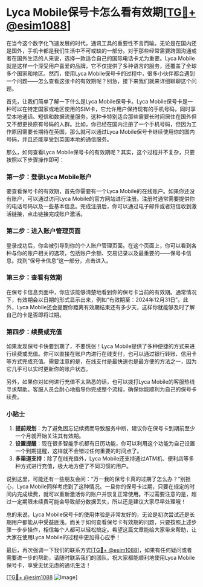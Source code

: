 # Lyca Mobile保号卡怎么看有效期[[TG💪+ @esim1088](https://t.me/s/esim1088)]

在当今这个数字化飞速发展的时代，通讯工具的重要性不言而喻。无论是在国内还是国外，手机卡都是我们生活中不可或缺的一部分。对于那些经常需要跨国沟通或者在国外生活的人来说，选择一款适合自己的国际电话卡尤为重要。Lyca Mobile就是这样一个深受用户喜爱的品牌，它不仅提供了多种语言的服务，还覆盖了全球多个国家和地区。然而，使用Lyca Mobile保号卡的过程中，很多小伙伴都会遇到一个问题——怎么查看这张卡的有效期呢？别急，接下来我们就来详细聊聊这个问题。

首先，让我们简单了解一下什么是Lyca Mobile保号卡。Lyca Mobile保号卡是一种可以在特定国家或地区使用的SIM卡，它允许用户保持现有的手机号码，同时享受本地通话、短信和数据流量服务。这种卡特别适合那些需要长时间居住在国外但又不想更换原有号码的人群。比如，你已经在国内注册了一个手机号码，但因为工作原因需要长期待在英国，那么就可以通过Lyca Mobile保号卡继续使用你的国内号码，并且还能享受到英国本地的通信服务。

那么，如何查看Lyca Mobile保号卡的有效期呢？其实，这个过程并不复杂，只要按照以下步骤操作即可：

### 第一步：登录Lyca Mobile账户

要查看保号卡的有效期，首先你需要有一个Lyca Mobile的在线账户。如果你还没有账户，可以通过访问Lyca Mobile的官方网站进行注册。注册时通常需要提供你的电话号码以及一些基本信息。完成注册后，你可以通过电子邮件或者短信收到激活链接，点击链接完成账户激活。

### 第二步：进入账户管理页面

登录成功后，你会被引导到你的个人账户管理页面。在这个页面上，你可以看到各种与你的账户相关的选项，包括账户余额、交易记录以及最重要的——保号卡信息。找到“保号卡信息”这一部分，点击进入。

### 第三步：查看有效期

在保号卡信息页面中，你应该能够清楚地看到你的保号卡当前的有效期。通常情况下，有效期会以日期的形式显示出来，例如“有效期至：2024年12月31日”。此外，Lyca Mobile还会提醒你距离有效期结束还有多少天，这样你就能够及时了解自己的卡是否即将过期。

### 第四步：续费或充值

如果发现保号卡快要到期了，不要慌张！Lyca Mobile提供了多种便捷的方式来进行续费或充值。你可以直接在账户内进行在线支付，也可以通过银行转账、信用卡等方式完成充值。需要注意的是，在线支付是最快速也是最方便的方法之一，因为它几乎可以实时更新你的账户状态。

另外，如果你对如何进行充值不太熟悉的话，也可以拨打Lyca Mobile的客服热线寻求帮助。客服人员会耐心地指导你完成整个流程，确保你能顺利为自己的保号卡续费。

### 小贴士

1. **提前规划**：为了避免因忘记续费而导致服务中断，建议你在保号卡到期前至少一个月就开始关注其有效期。
2. **设置提醒**：现在很多智能手机都有日历功能，你可以利用这个功能为自己设置一个到期提醒，这样就不会错过任何重要的时间点了。
3. **多渠道支持**：除了在线充值外，Lyca Mobile还支持通过ATM机、便利店等多种方式进行充值，极大地方便了不同习惯的用户。

说到这里，可能还有一些朋友会问：“万一我的保号卡真的过期了怎么办？”别担心，Lyca Mobile同样考虑到了这种情况。一旦你的保号卡过期，只要在规定的时间内完成续费，就可以重新激活你的账户并恢复正常使用。不过需要注意的是，超过一定期限未续费可能会导致部分数据丢失，所以还是建议大家尽早处理哦！

总的来说，Lyca Mobile保号卡的使用体验是非常友好的，无论是初次尝试还是长期用户都能从中受益匪浅。而关于如何查看保号卡有效期的问题，只要按照上述步骤一步步操作，相信每个人都可以轻松搞定。希望这篇文章能给大家带来帮助，让大家在使用Lyca Mobile的过程中更加得心应手！

最后，再次强调一下我们的联系方式[[TG💪+ @esim1088](https://t.me/s/esim1088)]，如果有任何疑问或者需要进一步的帮助，请随时联系我们的团队。祝大家都能顺利地使用Lyca Mobile保号卡，享受无忧无虑的通讯生活！

[[TG💪+ @esim1088](https://t.me/s/esim1088) ![Image](https://i.postimg.cc/4NQfJmqS/Snipaste-2025-05-13-00-14-12.png)]